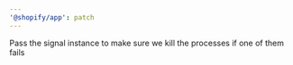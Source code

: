 ```yaml
---
'@shopify/app': patch
---
```


Pass the signal instance to make sure we kill the processes if one of them fails
